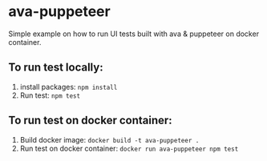 # ava-puppeteer
Simple example on how to run UI tests built with ava & puppeteer on docker container.

## To run test locally:

1. install packages: ```npm install```
2. Run test: ```npm test```

## To run test on docker container:

1. Build docker image:  ```docker build -t ava-puppeteer .```
2. Run test on docker container: ```docker run ava-puppeteer npm test```
